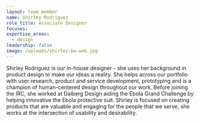 ```yaml
---
layout: team_member
name: Shirley Rodriguez
role_title: Associate Designer
focuses:
expertise_areas:
  - design
leadership: false
image: /uploads/shirley-bw-web.jpg
---
```


Shirley Rodriguez is our in-house designer - she uses her background in product design to make our ideas a reality. She helps across our portfolio with user research, product and service development, prototyping and is a champion of human-centered design throughout our work. Before joining the IRC, she worked at Dalberg Design aiding the Ebola Grand Challenge by helping innovative the Ebola protective suit. Shirley is focused on creating products that are valuable and engaging for the people that we serve, she works at the intersection of usability and desirability.&nbsp;